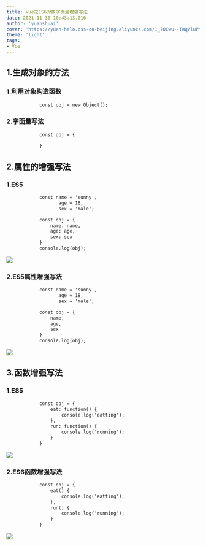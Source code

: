 ```yaml
---
title: Vue之ES6对象字面量增强写法
date: 2021-11-30 10:43:13.016
author: 'yuanshuai'
cover: 'https://yuan-halo.oss-cn-beijing.aliyuncs.com/1_7OCwu--TWqVluPMsZdzWKw-34ce1bcaed3b4c59a2183cf00af73987_1622733997113.png'
theme: 'light'
tags: 
- Vue
---
```


## 1.生成对象的方法

### 1.利用对象构造函数

```html
            const obj = new Object();
```

### 2.字面量写法

```html
            const obj = {
                
            }
```

## 2.属性的增强写法

### 1.ES5

```html
            const name = 'sunny',
                   age = 18,
                   sex = 'male';

            const obj = {
                name: name,
                age: age,
                sex: sex
            }
            console.log(obj);
```

![](https://hexobbblog.oss-cn-beijing.aliyuncs.com/images/vue/56.png)

### 2.ES5属性增强写法

```html
            const name = 'sunny',
                   age = 18,
                   sex = 'male';

            const obj = {
                name,
                age,
                sex
            }
            console.log(obj);
```

![](https://hexobbblog.oss-cn-beijing.aliyuncs.com/images/vue/57.png)

## 3.函数增强写法

### 1.ES5

```html
            const obj = {
                eat: function() {
                    console.log('eatting');
                },
                run: function() {
                    console.log('running');
                }
            }
```

![](https://hexobbblog.oss-cn-beijing.aliyuncs.com/images/vue/58.png)

### 2.ES6函数增强写法

```html
            const obj = {
                eat() {
                    console.log('eatting');
                },
                run() {
                    console.log('running');
                }
            }
```

![](https://hexobbblog.oss-cn-beijing.aliyuncs.com/images/vue/59.png)